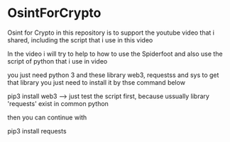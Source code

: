 # OsintForCrypto
Osint for Crypto in this repository is to support the youtube video that i shared, including the script that i use in this video

In the video i will try to help to how to use the Spiderfoot and also use the script of python that i use in video

you just need python 3 and these library web3, requestss and sys
to get that library you just need to install it by thse command below

pip3 install web3    --> just test the script first, because ussually library 'requests' exist in common python 

then you can continue with <br>

pip3 install requests
